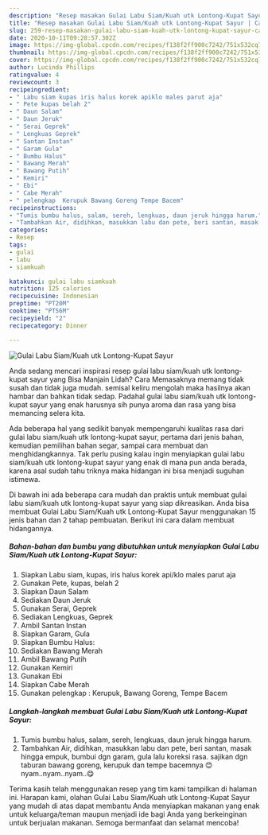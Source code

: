 ```yaml
---
description: "Resep masakan Gulai Labu Siam/Kuah utk Lontong-Kupat Sayur | Cara Bikin Gulai Labu Siam/Kuah utk Lontong-Kupat Sayur Yang Paling Enak"
title: "Resep masakan Gulai Labu Siam/Kuah utk Lontong-Kupat Sayur | Cara Bikin Gulai Labu Siam/Kuah utk Lontong-Kupat Sayur Yang Paling Enak"
slug: 259-resep-masakan-gulai-labu-siam-kuah-utk-lontong-kupat-sayur-cara-bikin-gulai-labu-siam-kuah-utk-lontong-kupat-sayur-yang-paling-enak
date: 2020-10-11T09:28:57.302Z
image: https://img-global.cpcdn.com/recipes/f138f2ff900c7242/751x532cq70/gulai-labu-siamkuah-utk-lontong-kupat-sayur-foto-resep-utama.jpg
thumbnail: https://img-global.cpcdn.com/recipes/f138f2ff900c7242/751x532cq70/gulai-labu-siamkuah-utk-lontong-kupat-sayur-foto-resep-utama.jpg
cover: https://img-global.cpcdn.com/recipes/f138f2ff900c7242/751x532cq70/gulai-labu-siamkuah-utk-lontong-kupat-sayur-foto-resep-utama.jpg
author: Lucinda Phillips
ratingvalue: 4
reviewcount: 3
recipeingredient:
- " Labu siam kupas iris halus korek apiklo males parut aja"
- " Pete kupas belah 2"
- " Daun Salam"
- " Daun Jeruk"
- " Serai Geprek"
- " Lengkuas Geprek"
- " Santan Instan"
- " Garam Gula"
- " Bumbu Halus"
- " Bawang Merah"
- " Bawang Putih"
- " Kemiri"
- " Ebi"
- " Cabe Merah"
- " pelengkap  Kerupuk Bawang Goreng Tempe Bacem"
recipeinstructions:
- "Tumis bumbu halus, salam, sereh, lengkuas, daun jeruk hingga harum."
- "Tambahkan Air, didihkan, masukkan labu dan pete, beri santan, masak hingga empuk, bumbui dgn garam, gula lalu koreksi rasa. sajikan dgn taburan bawang goreng, kerupuk dan tempe bacemnya 😊 nyam..nyam..nyam..😋"
categories:
- Resep
tags:
- gulai
- labu
- siamkuah

katakunci: gulai labu siamkuah 
nutrition: 125 calories
recipecuisine: Indonesian
preptime: "PT20M"
cooktime: "PT56M"
recipeyield: "2"
recipecategory: Dinner

---
```



![Gulai Labu Siam/Kuah utk Lontong-Kupat Sayur](https://img-global.cpcdn.com/recipes/f138f2ff900c7242/751x532cq70/gulai-labu-siamkuah-utk-lontong-kupat-sayur-foto-resep-utama.jpg)

Anda sedang mencari inspirasi resep gulai labu siam/kuah utk lontong-kupat sayur yang Bisa Manjain Lidah? Cara Memasaknya memang tidak susah dan tidak juga mudah. semisal keliru mengolah maka hasilnya akan hambar dan bahkan tidak sedap. Padahal gulai labu siam/kuah utk lontong-kupat sayur yang enak harusnya sih punya aroma dan rasa yang bisa memancing selera kita.

Ada beberapa hal yang sedikit banyak mempengaruhi kualitas rasa dari gulai labu siam/kuah utk lontong-kupat sayur, pertama dari jenis bahan, kemudian pemilihan bahan segar, sampai cara membuat dan menghidangkannya. Tak perlu pusing kalau ingin menyiapkan gulai labu siam/kuah utk lontong-kupat sayur yang enak di mana pun anda berada, karena asal sudah tahu triknya maka hidangan ini bisa menjadi suguhan istimewa.




Di bawah ini ada beberapa cara mudah dan praktis untuk membuat gulai labu siam/kuah utk lontong-kupat sayur yang siap dikreasikan. Anda bisa membuat Gulai Labu Siam/Kuah utk Lontong-Kupat Sayur menggunakan 15 jenis bahan dan 2 tahap pembuatan. Berikut ini cara dalam membuat hidangannya.

<!--inarticleads1-->

##### Bahan-bahan dan bumbu yang dibutuhkan untuk menyiapkan Gulai Labu Siam/Kuah utk Lontong-Kupat Sayur:

1. Siapkan  Labu siam, kupas, iris halus korek api/klo males parut aja
1. Gunakan  Pete, kupas, belah 2
1. Siapkan  Daun Salam
1. Sediakan  Daun Jeruk
1. Gunakan  Serai, Geprek
1. Sediakan  Lengkuas, Geprek
1. Ambil  Santan Instan
1. Siapkan  Garam, Gula
1. Siapkan  Bumbu Halus:
1. Sediakan  Bawang Merah
1. Ambil  Bawang Putih
1. Gunakan  Kemiri
1. Gunakan  Ebi
1. Siapkan  Cabe Merah
1. Gunakan  pelengkap : Kerupuk, Bawang Goreng, Tempe Bacem




<!--inarticleads2-->

##### Langkah-langkah membuat Gulai Labu Siam/Kuah utk Lontong-Kupat Sayur:

1. Tumis bumbu halus, salam, sereh, lengkuas, daun jeruk hingga harum.
1. Tambahkan Air, didihkan, masukkan labu dan pete, beri santan, masak hingga empuk, bumbui dgn garam, gula lalu koreksi rasa. sajikan dgn taburan bawang goreng, kerupuk dan tempe bacemnya 😊 nyam..nyam..nyam..😋




Terima kasih telah menggunakan resep yang tim kami tampilkan di halaman ini. Harapan kami, olahan Gulai Labu Siam/Kuah utk Lontong-Kupat Sayur yang mudah di atas dapat membantu Anda menyiapkan makanan yang enak untuk keluarga/teman maupun menjadi ide bagi Anda yang berkeinginan untuk berjualan makanan. Semoga bermanfaat dan selamat mencoba!
